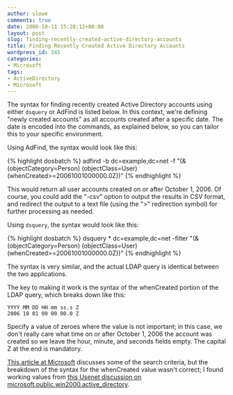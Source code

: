 ```yaml
---
author: slowe
comments: true
date: 2006-10-11 15:28:12+00:00
layout: post
slug: finding-recently-created-active-directory-accounts
title: Finding Recently Created Active Directory Accounts
wordpress_id: 345
categories:
- Microsoft
tags:
- ActiveDirectory
- Microsoft
---
```


The syntax for finding recently created Active Directory accounts using either `dsquery` or AdFind is listed below. In this context, we're defining "newly created accounts" as all accounts created after a specific date. The date is encoded into the commands, as explained below, so you can tailor this to your specific environment.

Using AdFind, the syntax would look like this:

{% highlight dosbatch %}
adfind -b dc=example,dc=net -f "(&(objectCategory=Person)
(objectClass=User)(whenCreated>=20061001000000.0Z))"
{% endhighlight %}

This would return all user accounts created on or after October 1, 2006. Of course, you could add the "-csv" option to output the results in CSV format, and redirect the output to a text file (using the "&gt;" redirection symbol) for further processing as needed.

Using `dsquery`, the syntax would look like this:

{% highlight dosbatch %}
dsquery * dc=example,dc=net -filter "(&(objectCategory=Person)
(objectClass=User)(whenCreated>=20061001000000.0Z))"
{% endhighlight %}

The syntax is very similar, and the actual LDAP query is identical between the two applications.

The key to making it work is the syntax of the whenCreated portion of the LDAP query, which breaks down like this:

    YYYY MM DD HH mm ss.s Z
    2006 10 01 00 00 00.0 Z

Specify a value of zeroes where the value is not important; in this case, we don't really care what time on or after October 1, 2006 the account was created so we leave the hour, minute, and seconds fields empty. The capital Z at the end is mandatory.

[This article at Microsoft](http://www.microsoft.com/technet/prodtechnol/windows2000serv/reskit/distrib/dsbc_nar_zgyg.mspx?mfr=true) discusses some of the search criteria, but the breakdown of the syntax for the whenCreated value wasn't correct; I found working values from [this Usenet discussion on microsoft.public.win2000.active_directory](http://groups.google.com/group/microsoft.public.win2000.active_directory/browse_thread/thread/87e0839aa447deeb/664ec0a4bff341a7%23664ec0a4bff341a7).
